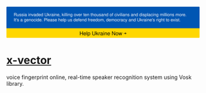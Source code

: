 [![SWUbanner](https://raw.githubusercontent.com/vshymanskyy/StandWithUkraine/main/banner2-direct.svg)](https://supportukrainenow.org/)

# [x-vector](https://arbdevml-github-io.pages.dev/x-vector/)
voice fingerprint online, real-time speaker recognition system using Vosk library.
